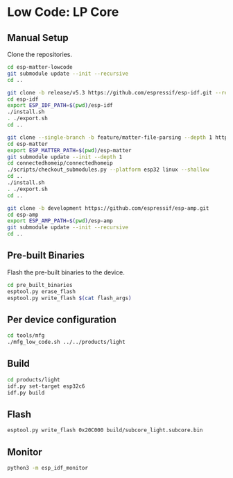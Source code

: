 # Low Code: LP Core

## Manual Setup

Clone the repositories.

```sh
cd esp-matter-lowcode
git submodule update --init --recursive
cd ..
```

```sh
git clone -b release/v5.3 https://github.com/espressif/esp-idf.git --recursive
cd esp-idf
export ESP_IDF_PATH=$(pwd)/esp-idf
./install.sh
. ./export.sh
cd ..
```

```sh
git clone --single-branch -b feature/matter-file-parsing --depth 1 https://github.com/espressif/esp-matter.git
cd esp-matter
export ESP_MATTER_PATH=$(pwd)/esp-matter
git submodule update --init --depth 1
cd connectedhomeip/connectedhomeip
./scripts/checkout_submodules.py --platform esp32 linux --shallow
cd ..
./install.sh
. ./export.sh
cd ..
```

```sh
git clone -b development https://github.com/espressif/esp-amp.git
cd esp-amp
export ESP_AMP_PATH=$(pwd)/esp-amp
git submodule update --init --recursive
cd ..
```

## Pre-built Binaries

Flash the pre-built binaries to the device.

```sh
cd pre_built_binaries
esptool.py erase_flash
esptool.py write_flash $(cat flash_args)
```

## Per device configuration

```sh
cd tools/mfg
./mfg_low_code.sh ../../products/light
```

## Build

```sh
cd products/light
idf.py set-target esp32c6
idf.py build
```

## Flash

```sh
esptool.py write_flash 0x20C000 build/subcore_light.subcore.bin
```

## Monitor

```sh
python3 -m esp_idf_monitor
```
